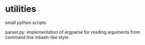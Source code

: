 # utilities
small python scripts

parser.py: implementation of argparse for reading arguments from command line inbash-like style



